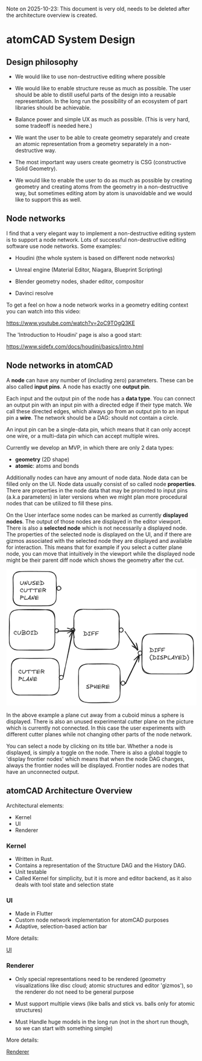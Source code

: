 Note on 2025-10-23: This document is very old, needs to be deleted after the architecture overview is created.

# atomCAD System Design 

## Design philosophy

- We would like to use non-destructive editing where possible
- We would like to enable structure reuse as much as possible. The user should be able to distill useful parts of the design into a reusable representation. In the long run the possibility of an ecosystem of part libraries should be achievable.
- Balance power and simple UX as much as possible. (This is very hard, some tradeoff is needed here.)  

- We want the user to be able to create geometry separately and create an atomic representation from a geometry separately in a non-destructive way.
- The most important way users create geometry is CSG (constructive Solid Geometry). 
- We would like to enable the user to do as much as possible by creating geometry and creating atoms from the geometry in a non-destructive way, but sometimes editing atom by atom is unavoidable and we would like to support this as well.

## Node networks

I find that a very elegant way to implement a non-destructive editing system is to support a node network. Lots of successful non-destructive editing software use node networks. Some examples:

- Houdini (the whole system is based on different node networks)

- Unreal engine (Material Editor, Niagara, Blueprint Scripting)
- Blender geometry nodes, shader editor, compositor
- Davinci resolve

To get a feel on how a node network works in a geometry editing context you can watch into this video:

https://www.youtube.com/watch?v=2oC9TOgQ3KE

The 'Introduction to Houdini' page is also a good start:

https://www.sidefx.com/docs/houdini/basics/intro.html 

## Node networks in atomCAD

A **node** can have any number of (including zero) parameters. These can be also called **input pins**. A node has exactly one **output pin**.

Each input and the output pin of the node has a **data type**. You can connect an output pin with an input pin with a directed edge if their type match. We call these directed edges, which always go from an output pin to an input pin a **wire**. The network should be a DAG: should not contain a circle.

An input pin can be a single-data pin, which means that it can only accept one wire, or a multi-data pin which can accept multiple wires.

Currently we develop an MVP, in which there are only 2 data types:

- **geometry** (2D shape)
- **atomic**: atoms and bonds

Additionally nodes can have any amount of node data. Node data can be filled only on the UI. Node data usually consist of so called node **properties**. There are properties in the node data that may be promoted to input pins (a.k.a parameters) in later versions when we might plan more procedural nodes that can be utilized to fill these pins.

On the User interface some nodes can be marked as currently **displayed nodes**. The output of those nodes are displayed in the editor viewport. There is also a **selected node** which is not necessarily a displayed node. The properties of the selected node is displayed on the UI, and if there are gizmos associated with the selected node they are displayed and available for interaction. This means that for example if you select a cutter plane node, you can move that intuitively in the viewport while the displayed node might be their parent diff node which shows the geometry after the cut.

![Node Network](./node_network.png)

In the above example a plane cut away from a cuboid minus a sphere is displayed. There is also an unused experimental cutter plane on the picture which is currently not connected. In this case the user experiments with different cutter planes while not changing other parts of the node network.

You can select a node by clicking on its title bar. Whether a node is displayed, is simply a toggle on the node. There is also a global toggle to 'display frontier nodes' which means that when the node DAG changes, always the frontier nodes will be displayed. Frontier nodes are nodes that have an unconnected output.

## atomCAD Architecture Overview

Architectural elements:

- Kernel
- UI
- Renderer

### Kernel

- Written in Rust.
- Contains a representation of the Structure DAG and the History DAG.
- Unit testable
- Called Kernel for simplicity, but it is more and editor backend, as it also deals with tool state and selection state

### UI

- Made in Flutter
- Custom node network implementation for atomCAD purposes
- Adaptive, selection-based action bar

More details:

[UI](./ui_design.md)

### Renderer

- Only special representations need to be rendered (geometry visualizations like disc cloud; atomic structures and editor 'gizmos'), so the renderer do not need to be general purpose

- Must support multiple views (like balls and stick vs. balls only for atomic structures)
- Must Handle huge models in the long run (not in the short run though, so we can start with something simple)

More details:

[Renderer](./renderer.md)

